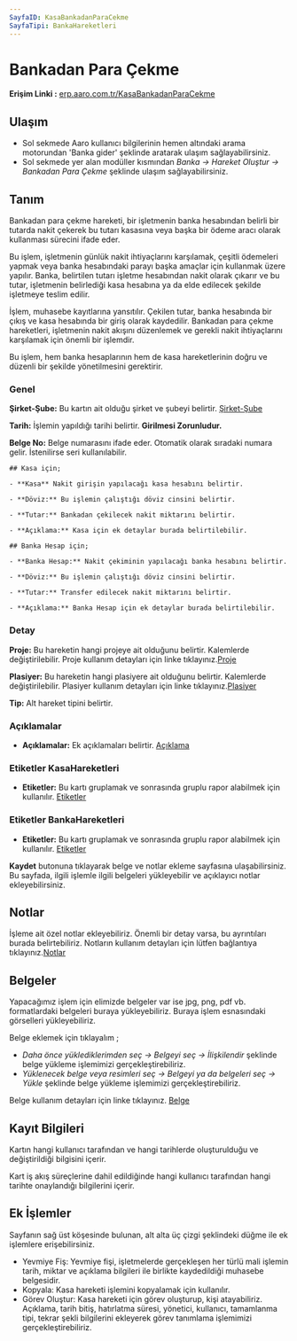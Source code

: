 ```yaml
---
SayfaID: KasaBankadanParaCekme
SayfaTipi: BankaHareketleri
---
```


# Bankadan Para Çekme

**Erişim Linki :** [erp.aaro.com.tr/KasaBankadanParaCekme](erp.aaro.com.tr/KasaBankadanParaCekme)

## Ulaşım

- Sol sekmede Aaro kullanıcı bilgilerinin hemen altındaki arama motorundan 'Banka gider' şeklinde aratarak ulaşım sağlayabilirsiniz.
- Sol sekmede yer alan modüller kısmından *Banka -> Hareket Oluştur -> Bankadan Para Çekme* şeklinde ulaşım sağlayabilirsiniz.

## Tanım

Bankadan para çekme hareketi, bir işletmenin banka hesabından belirli bir tutarda nakit çekerek bu tutarı kasasına veya başka bir ödeme aracı olarak kullanması sürecini ifade eder. 

Bu işlem, işletmenin günlük nakit ihtiyaçlarını karşılamak, çeşitli ödemeleri yapmak veya banka hesabındaki parayı başka amaçlar için kullanmak üzere yapılır.
Banka, belirtilen tutarı işletme hesabından nakit olarak çıkarır ve bu tutar, işletmenin belirlediği kasa hesabına ya da elde edilecek şekilde işletmeye teslim edilir.

İşlem, muhasebe kayıtlarına yansıtılır. Çekilen tutar, banka hesabında bir çıkış ve kasa hesabında bir giriş olarak kaydedilir.
Bankadan para çekme hareketleri, işletmenin nakit akışını düzenlemek ve gerekli nakit ihtiyaçlarını karşılamak için önemli bir işlemdir.

Bu işlem, hem banka hesaplarının hem de kasa hareketlerinin doğru ve düzenli bir şekilde yönetilmesini gerektirir.

### Genel 

**Şirket-Şube:** Bu kartın ait olduğu şirket ve şubeyi belirtir. [Şirket-Şube](../TemelOzellikler/SirketSubeHareket.md)

**Tarih:** İşlemin yapıldığı tarihi belirtir. **Girilmesi Zorunludur.**

**Belge No:** Belge numarasını ifade eder. Otomatik olarak sıradaki numara gelir. İstenilirse seri kullanılabilir.

	## Kasa için;

	- **Kasa** Nakit girişin yapılacağı kasa hesabını belirtir.

	- **Döviz:** Bu işlemin çalıştığı döviz cinsini belirtir.
	
	- **Tutar:** Bankadan çekilecek nakit miktarını belirtir.

	- **Açıklama:** Kasa için ek detaylar burada belirtilebilir. 

	## Banka Hesap için;

	- **Banka Hesap:** Nakit çekiminin yapılacağı banka hesabını belirtir.

	- **Döviz:** Bu işlemin çalıştığı döviz cinsini belirtir.
	
	- **Tutar:** Transfer edilecek nakit miktarını belirtir.

	- **Açıklama:** Banka Hesap için ek detaylar burada belirtilebilir. 

### Detay

**Proje:** Bu hareketin hangi projeye ait olduğunu belirtir. Kalemlerde değiştirilebilir. Proje kullanım detayları için linke tıklayınız.[Proje](../TemelOzellikler/Proje.md)

**Plasiyer:** Bu hareketin hangi plasiyere ait olduğunu belirtir. Kalemlerde değiştirilebilir. Plasiyer kullanım detayları için linke tıklayınız.[Plasiyer](../TemelOzellikler/Plasiyer.md)

**Tip:** Alt hareket tipini belirtir.

### Açıklamalar

- **Açıklamalar:** Ek açıklamaları belirtir. [Açıklama](../TemelOzellikler/Aciklama.md)

### Etiketler KasaHareketleri

- **Etiketler:** Bu kartı gruplamak ve sonrasında gruplu rapor alabilmek için kullanılır. [Etiketler](../TemelOzellikler/Etiketler.md)

### Etiketler BankaHareketleri

- **Etiketler:** Bu kartı gruplamak ve sonrasında gruplu rapor alabilmek için kullanılır. [Etiketler](../TemelOzellikler/Etiketler.md)

 **Kaydet** butonuna tıklayarak belge ve notlar ekleme sayfasına ulaşabilirsiniz. 
Bu sayfada, ilgili işlemle ilgili belgeleri yükleyebilir ve açıklayıcı notlar ekleyebilirsiniz.

## Notlar 

İşleme ait özel notlar ekleyebiliriz. Önemli bir detay varsa, bu ayrıntıları burada belirtebiliriz. Notların kullanım detayları için lütfen bağlantıya tıklayınız.[Notlar](../TemelOzellikler/Notlar.md)

## Belgeler

Yapacağımız işlem için elimizde belgeler var ise jpg, png, pdf vb. formatlardaki belgeleri buraya yükleyebiliriz.
Buraya işlem esnasındaki görselleri yükleyebiliriz.

Belge eklemek için tıklayalım ;

- *Daha önce yüklediklerimden seç -> Belgeyi seç
-> İlişkilendir* şeklinde belge yükleme işlemimizi gerçekleştirebiliriz.
- *Yüklenecek belge veya resimleri seç -> Belgeyi ya da
 belgeleri seç -> Yükle* şeklinde belge yükleme işlemimizi gerçekleştirebiliriz.

Belge kullanım detayları için linke tıklayınız. [Belge](../TemelOzellikler/Belgeler.md)

## Kayıt Bilgileri

Kartın hangi kullanıcı tarafından ve hangi tarihlerde oluşturulduğu ve değiştirildiği bilgisini içerir.

Kart iş akış süreçlerine dahil edildiğinde hangi kullanıcı tarafından hangi tarihte onaylandığı bilgilerini içerir. 

## Ek İşlemler

 Sayfanın sağ üst köşesinde bulunan, alt alta üç çizgi şeklindeki düğme ile ek işlemlere erişebilirsiniz.








- Yevmiye Fiş: Yevmiye fişi, işletmelerde gerçekleşen her türlü mali işlemin tarih, miktar ve açıklama bilgileri ile birlikte kaydedildiği muhasebe belgesidir.
- Kopyala: Kasa hareketi işlemini kopyalamak için kullanılır.
- Görev Oluştur: Kasa hareketi için görev oluşturup, kişi atayabiliriz. Açıklama, tarih bitiş, hatırlatma süresi, yönetici, kullanıcı, tamamlanma tipi, tekrar şekli bilgilerini ekleyerek görev tanımlama işlemimizi gerçekleştirebiliriz.


